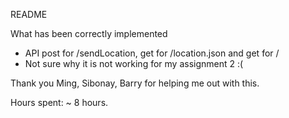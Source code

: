 README

What has been correctly implemented
 - API post for /sendLocation, get for /location.json and get for /
 - Not sure why it is not working for my assignment 2 :(

Thank you Ming, Sibonay, Barry for helping me out with this.

Hours spent: ~ 8 hours.

